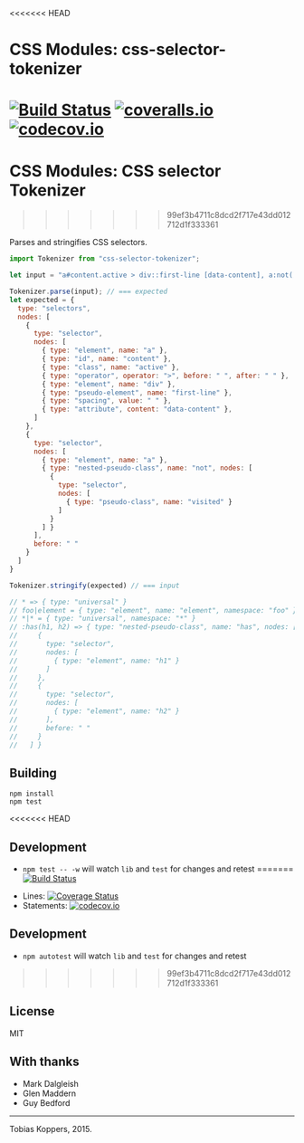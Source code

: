 <<<<<<< HEAD
# CSS Modules: css-selector-tokenizer
[![Build Status](https://travis-ci.org/css-modules/css-selector-tokenizer.svg?branch=master)](https://travis-ci.org/css-modules/css-selector-tokenizer)
[![coveralls.io](https://coveralls.io/repos/css-modules/css-selector-tokenizer/badge.svg?branch=master)](https://coveralls.io/r/css-modules/css-selector-tokenizer?branch=master)
[![codecov.io](https://codecov.io/github/css-modules/css-selector-tokenizer/coverage.svg?branch=master)](https://codecov.io/github/css-modules/css-selector-tokenizer?branch=master)
=======
# CSS Modules: CSS selector Tokenizer
>>>>>>> 99ef3b4711c8dcd2f717e43dd012712d1f333361

Parses and stringifies CSS selectors.

``` js
import Tokenizer from "css-selector-tokenizer";

let input = "a#content.active > div::first-line [data-content], a:not(:visited)";

Tokenizer.parse(input); // === expected
let expected = {
  type: "selectors",
  nodes: [
    {
      type: "selector",
      nodes: [
        { type: "element", name: "a" },
        { type: "id", name: "content" },
        { type: "class", name: "active" },
        { type: "operator", operator: ">", before: " ", after: " " },
        { type: "element", name: "div" },
        { type: "pseudo-element", name: "first-line" },
        { type: "spacing", value: " " },
        { type: "attribute", content: "data-content" },
      ]
    },
    {
      type: "selector",
      nodes: [
        { type: "element", name: "a" },
        { type: "nested-pseudo-class", name: "not", nodes: [
          {
            type: "selector",
            nodes: [
              { type: "pseudo-class", name: "visited" }
            ]
          }
        ] }
      ],
      before: " "
    }
  ]
}

Tokenizer.stringify(expected) // === input

// * => { type: "universal" }
// foo|element = { type: "element", name: "element", namespace: "foo" }
// *|* = { type: "universal", namespace: "*" }
// :has(h1, h2) => { type: "nested-pseudo-class", name: "has", nodes: [
//     {
//       type: "selector",
//       nodes: [
//         { type: "element", name: "h1" }
//       ]
//     },
//     {
//       type: "selector",
//       nodes: [
//         { type: "element", name: "h2" }
//       ],
//       before: " "
//     }
//   ] }
```

## Building

```
npm install
npm test
```

<<<<<<< HEAD
## Development

- `npm test -- -w` will watch `lib` and `test` for changes and retest
=======
[![Build Status](https://travis-ci.org/css-modules/css-selector-tokenizer.svg?branch=master)](https://travis-ci.org/css-modules/css-selector-tokenizer)

* Lines: [![Coverage Status](https://coveralls.io/repos/css-modules/css-selector-tokenizer/badge.svg?branch=master)](https://coveralls.io/r/css-modules/css-selector-tokenizer?branch=master)
* Statements: [![codecov.io](http://codecov.io/github/css-modules/css-selector-tokenizer/coverage.svg?branch=master)](http://codecov.io/github/css-modules/css-selector-tokenizer?branch=master)

## Development

- `npm autotest` will watch `lib` and `test` for changes and retest
>>>>>>> 99ef3b4711c8dcd2f717e43dd012712d1f333361

## License

MIT

## With thanks

- Mark Dalgleish
- Glen Maddern
- Guy Bedford

---
Tobias Koppers, 2015.
